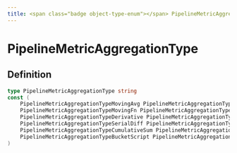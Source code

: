 ```yaml
---
title: <span class="badge object-type-enum"></span> PipelineMetricAggregationType
---
```

# <span class="badge object-type-enum"></span> PipelineMetricAggregationType

## Definition

```go
type PipelineMetricAggregationType string
const (
	PipelineMetricAggregationTypeMovingAvg PipelineMetricAggregationType = "moving_avg"
	PipelineMetricAggregationTypeMovingFn PipelineMetricAggregationType = "moving_fn"
	PipelineMetricAggregationTypeDerivative PipelineMetricAggregationType = "derivative"
	PipelineMetricAggregationTypeSerialDiff PipelineMetricAggregationType = "serial_diff"
	PipelineMetricAggregationTypeCumulativeSum PipelineMetricAggregationType = "cumulative_sum"
	PipelineMetricAggregationTypeBucketScript PipelineMetricAggregationType = "bucket_script"
)

```

